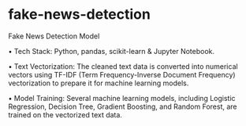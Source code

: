 # fake-news-detection

Fake News Detection Model

• Tech Stack: Python, pandas, scikit-learn & Jupyter Notebook.

• Text Vectorization: The cleaned text data is converted into numerical vectors using TF-IDF (Term Frequency-Inverse Document Frequency) vectorization to prepare it for machine learning models.

• Model Training: Several machine learning models, including Logistic Regression, Decision Tree, Gradient Boosting, and Random Forest, are trained on the vectorized text data.